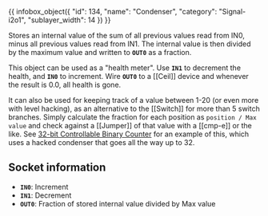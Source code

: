 {{ infobox_object({
	"id": 134,
	"name": "Condenser",
	"category": "Signal-i2o1",
	"sublayer_width": 14
}) }}

Stores an internal value of the sum of all previous values read from IN0, minus all previous values read from IN1. The internal value is then divided by the maximum value and written to **`OUT0`** as a fraction.

This object can be used as a "health meter". Use **`IN1`** to decrement the health, and **`IN0`** to increment. Wire **`OUT0`** to a [[Ceil]] device and whenever the result is 0.0, all health is gone.

It can also be used for keeping track of a value between 1-20 (or even more with level hacking), as an alternative to the [[Switch]] for more than 5 switch branches. Simply calculate the fraction for each position as `position / Max value` and check against a [[Jumper]] of that value with a [[cmp-e]] or the like. See [32-bit Controllable Binary Counter](/level/8) for an example of this, which uses a hacked condenser that goes all the way up to 32.

## Socket information
- **`IN0`**: Increment
- **`IN1`**: Decrement
- **`OUT0`**: Fraction of stored internal value divided by Max value

